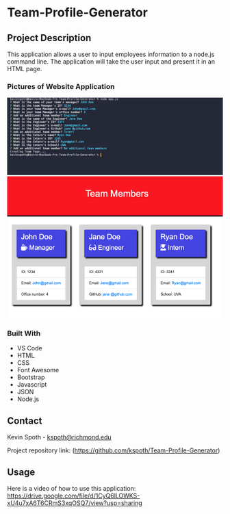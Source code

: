 # Team-Profile-Generator

## Project Description

This application allows a user to input employees information to a node.js command line. The application will take the user input and present it in an HTML page.

### Pictures of Website Application

![](https://github.com/kspoth/Team-Profile-Generator/blob/main/assets/Screen%20Shot%202021-02-08%20at%2011.23.24%20PM.png?raw=true)
![](https://github.com/kspoth/Team-Profile-Generator/blob/main/assets/Screen%20Shot%202021-02-08%20at%2011.23.33%20PM.png?raw=true)

### Built With

- VS Code
- HTML
- CSS
- Font Awesome
- Bootstrap
- Javascript
- JSON
- Node.js
<!-- CONTACT -->

## Contact

Kevin Spoth - kspoth@richmond.edu

Project repository link: (https://github.com/kspoth/Team-Profile-Generator)

## Usage

Here is a video of how to use this application: https://drive.google.com/file/d/1CyQ6lLOWKS-xU4u7xA6T6CRmS3xqOSQ7/view?usp=sharing

